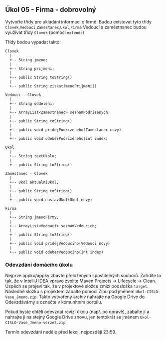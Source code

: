 Úkol 05 - Firma - dobrovolný
-------------------

Vytvořte třídy pro ukládání informací o firmě.
Budou existovat tyto třídy `Clovek`,`Vedouci`,`Zamestanec`,`Ukol`,`Firma`
Vedoucí a zaměstnanec budou využívat třídy `Clovek` (pomoci `extends`)

Třídy bodou vypadat takto:

~~~~
Clovek
  |
  +-- String jmeno;
  |
  +-- String prijmeni;
  |
  +-- public String toString()
  |
  +-- public String ziskatJmenoPrijmeni()
~~~~

~~~~
Vedouci - Clovek
  |
  +-- String oddeleni;
  |
  +-- ArrayList<Zamestnanec> seznamPodrizenych;  
  |
  +-- public String toString()
  |
  +-- public void pridejPodrizeneho(Zamestanec novy)
  |
  +-- public void odeberPodrizeneho(int index)
~~~~

~~~~
Ukol
  |
  +-- String textUkolu;
  |
  +-- public String toString()
~~~~

~~~~
Zamestanec - Clovek
  |
  +-- Ukol aktualniUkol;
  |
  +-- public String toString()
  |
  +-- public void nastavUkol(Ukol novy)
~~~~

~~~~
Firma
  |
  +-- String jmenoFirmy;
  |
  +-- ArrayList<Vedouci> seznamVedoucich;  
  |
  +-- public String toString()
  |
  +-- public void pridejVedouciho(Vedouci novy)
  |
  +-- public void odeberVedouciho(int index)
~~~~

### Odevzdání domácího úkolu

Nejprve appku/appky zbavte přeložených spustitelných souborů.
Zařídíte to tak, že v IntelliJ IDEA vpravo zvolíte
Maven Projects -> Lifecycle -> Clean.
Úspěch se projeví tak, že v projektové složce zmizí
podsložka `target`.
Následně složku s projektem
zabalte pomocí Zipu pod jménem `Ukol-CISLO-Vase_Jmeno.zip`.
Takto vytvořený archív nahrajte na Google Drive do Odevzdávárny a označte v komunitním portálu.

Pokud byste chtěli odevzdat revizi úkolu (např. po opravě),
zabalte ji a nahrajte ji na stejný Google Drive znovu,
jen tentokrát se jménem `Ukol-CISLO-Vase_Jmeno-verze2.zip`.

Termín odevzdání neděle před lekcí, nejpozději 23:59.
